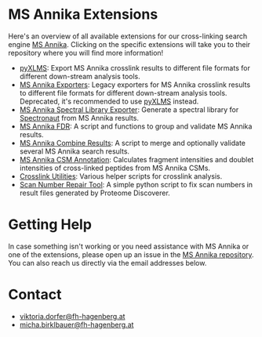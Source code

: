 # MS Annika Extensions

Here's an overview of all available extensions for our cross-linking search
engine [MS Annika](https://github.com/hgb-bin-proteomics/MSAnnika). Clicking
on the specific extensions will take you to their repository where you will find
more information!

- [pyXLMS](https://github.com/hgb-bin-proteomics/pyXLMS): Export MS Annika crosslink results to different file formats for different down-stream analysis tools.
- [MS Annika Exporters](https://github.com/hgb-bin-proteomics/MSAnnika_exporters): Legacy exporters for MS Annika crosslink results to different file formats for different down-stream analysis tools. Deprecated, it's recommended to use [pyXLMS](https://github.com/hgb-bin-proteomics/pyXLMS) instead.
- [MS Annika Spectral Library Exporter](https://github.com/hgb-bin-proteomics/MSAnnika_Spectral_Library_exporter): Generate a spectral library for [Spectronaut](https://biognosys.com/software/spectronaut/) from MS Annika results.
- [MS Annika FDR](https://github.com/hgb-bin-proteomics/MSAnnika_FDR): A script and functions to group and validate MS Annika results.
- [MS Annika Combine Results](https://github.com/hgb-bin-proteomics/MSAnnika_Combine_Results): A script to merge and optionally validate several MS Annika search results.
- [MS Annika CSM Annotation](https://github.com/hgb-bin-proteomics/MSAnnika_CSM_Annotation): Calculates fragment intensities and doublet intensities of cross-linked peptides from MS Annika CSMs.
- [Crosslink Utilities](https://github.com/hgb-bin-proteomics/Crosslink_Utils): Various helper scripts for crosslink analysis.
- [Scan Number Repair Tool](https://github.com/hgb-bin-proteomics/Proteome_Discoverer_MGF_Scan_Number_Repair_Tool): A simple python script to fix scan numbers in result files generated by Proteome Discoverer.

# Getting Help

In case something isn't working or you need assistance with MS Annika or one of
the extensions, please open up an issue in the [MS Annika repository](https://github.com/hgb-bin-proteomics/MSAnnika/issues). You can also reach us directly
via the email addresses below.

# Contact

- [viktoria.dorfer@fh-hagenberg.at](mailto:viktoria.dorfer@fh-hagenberg.at)
- [micha.birklbauer@fh-hagenberg.at](mailto:micha.birklbauer@fh-hagenberg.at)

